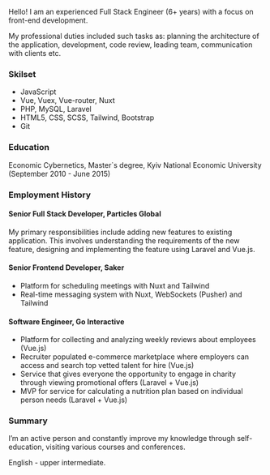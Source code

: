 Hello! I am an experienced Full Stack Engineer (6+ years) with a focus on front-end development.

My professional duties included such tasks as: planning the architecture of the application, development, code review, leading team, communication with clients etc.

### Skilset
- JavaScript
- Vue, Vuex, Vue-router, Nuxt
- PHP, MySQL, Laravel
- HTML5, CSS, SCSS, Tailwind, Bootstrap
- Git

### Education
Economic Cybernetics, Master`s degree, Kyiv National Economic University (September 2010 - June 2015)

### Employment History

#### Senior Full Stack Developer, Particles Global

My primary responsibilities include adding new features to existing application.
This involves understanding the requirements of the new feature, designing and
implementing the feature using Laravel and Vue.js.

#### Senior Frontend Developer, Saker

- Platform for scheduling meetings with Nuxt and Tailwind
- Real-time messaging system with Nuxt, WebSockets (Pusher) and Tailwind

#### Software Engineer, Go Interactive

- Platform for collecting and analyzing weekly reviews about employees (Vue.js)
- Recruiter populated e-commerce marketplace where employers can access
and search top vetted talent for hire (Vue.js)
- Service that gives everyone the opportunity to engage in charity through
viewing promotional offers (Laravel + Vue.js)
- MVP for service for calculating a nutrition plan based on individual person
needs (Laravel + Vue.js)

### Summary

I’m an active person and constantly improve my knowledge through self-education, visiting various courses and conferences.

English - upper intermediate.

